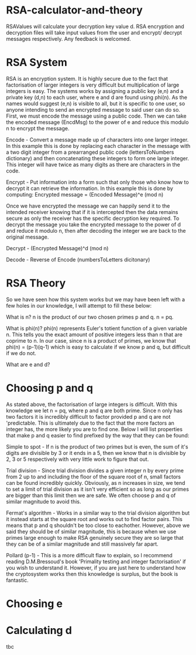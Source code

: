 # RSA-calculator-and-theory
RSAValues will calculate your decryption key value d. RSA encryption and decryption files will take input values from the user and encrypt/ decrypt messages respectively. Any feedback is welcomed.

# RSA System
RSA is an encryption system. It is highly secure due to the fact that factorisation of larger integers is very difficult but multiplication of large integers is easy. The systems works by assigning a public key (e,n) and a private key (d,n) to each user, where e and d are found using phi(n). As the names would suggest (e,n) is visible to all, but it is specific to one user, so anyone intending to send an encrypted message to said user can do so. First, we must encode the message using a public code. Then we can take the encoded message (EncdMsg) to the power of e and reduce this modulo n to encrypt the message. 

Encode - Convert a message made up of characters into one larger integer. In this example this is done by replacing each character in the message with a two digit integer from a prearranged public code (lettersToNumbers dictionary) and then concatenating these integers to form one large integer. This integer will have twice as many digits as there are characters in the code.

Encrypt - Put information into a form such that only those who know how to decrypt it can retrieve the information. In this example this is done by computing: Encrypted message =  (Encoded Message)^e (mod n)

Once we have encrypted the message we can happily send it to the intended receiver knowing that if it is intercepted then the data remains secure as only the receiver has the specific decryption key required. To decrypt the message you take the encrypted message to the power of d and reduce it modulo n, then after decoding the integer we are back to the original message.

Decrypt - (Encrypted Message)^d (mod n)

Decode - Reverse of Encode (numbersToLetters dicitonary)

# RSA Theory
So we have seen how this system works but we may have been left with a few holes in our knowledge, I will attempt to fill these below:

What is n?
n is the product of our two chosen primes p and q. n = pq.

What is phi(n)?
phi(n) represents Euler's totient function of a given variable n. This tells you the exact amount of positive integers less than n that are coprime to n. In our case, since n is a product of primes, we know that phi(n) = (p-1)(q-1) which is easy to calculate if we know p and q, but difficult if we do not.

What are e and d?


# Choosing p and q
As stated above, the factorisation of large integers is difficult. With this knowledge we let n = pq, where p and q are both prime. Since n only has two factors it is incredibly difficult to factor provided p and q are not 'predictable. This is ultimately due to the fact that the more factors an integer has, the more likely you are to find one. Below I will list properties that make p and q easier to find prefixed by the way that they can be found:

Simple to spot -  If n is the product of two primes but is even, the sum of it's digits are divisible by 3 or it ends in a 5, then we know that n is divisible by 2, 3 or 5 respectively with very little work to figure that out. 

Trial division - Since trial division divides a given integer n by every prime from 2 up to and including the floor of the square root of n, small factors can be found incredibly quickly. Obviously, as n increases in size, we tend to set a limit of trial division as it isn't very efficient so as long as our primes are bigger than this limit then we are safe. We often choose p and q of similar magnitude to avoid this.

Fermat's algorithm - Works in a similar way to the trial division algorithm but it instead starts at the square root and works out to find factor pairs. This means that p and q shouldn't be too close to eachother. However, above we said they should be of similar magnitude, this is because when we use primes large enough to make RSA genuinely secure they are so large that they can be of a similar magnitude and still massively far apart.

Pollard (p-1) - This is a more difficult flaw to explain, so I recommend reading D.M.Bressoud's book 'Primality testing and integer factorisation' if you wish to understand it. However, if you are just here to understand how the cryptosystem works then this knowledge is surplus, but the book is fantastic.

# Choosing e

# Calculating d

tbc
